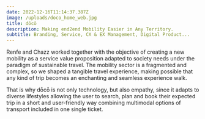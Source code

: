 ```yaml
---
date: 2022-12-16T11:14:37.387Z
image: /uploads/doco_home_web.jpg
title: dōcō
description: Making end2end Mobility Easier in Any Territory.
subtitle: Branding, Service, CX & EX Management, Digital Product...
---
```


Renfe and Chazz worked together with the objective of creating a new mobility as a service value proposition adapted to society needs under the paradigm of sustainable travel. The mobility sector is a fragmented and complex, so we shaped a tangible travel experience, making possible that any kind of trip becomes an enchanting and seamless experience walk.

That is why dōcō is not only technology, but also empathy, since it adapts to diverse lifestyles allowing the user to search, plan and book their expected trip in a short and user-friendly way combining multimodal options of transport included in one single ticket.
